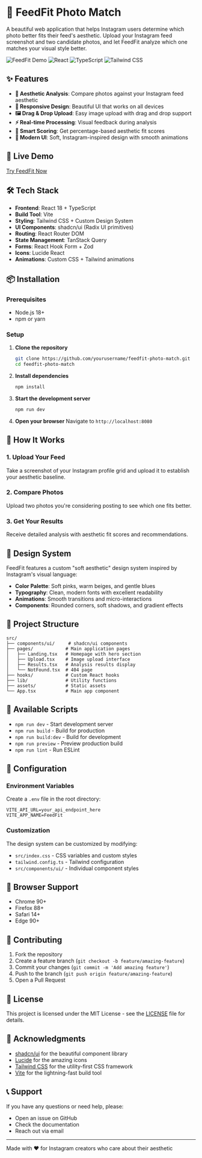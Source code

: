 # 📸 FeedFit Photo Match

A beautiful web application that helps Instagram users determine which photo better fits their feed's aesthetic. Upload your Instagram feed screenshot and two candidate photos, and let FeedFit analyze which one matches your visual style better.

![FeedFit Demo](https://img.shields.io/badge/Status-Demo%20Ready-brightgreen)
![React](https://img.shields.io/badge/React-18.3.1-blue)
![TypeScript](https://img.shields.io/badge/TypeScript-5.5.3-blue)
![Tailwind CSS](https://img.shields.io/badge/Tailwind-3.4.11-38B2AC)

## ✨ Features

- **🎨 Aesthetic Analysis**: Compare photos against your Instagram feed aesthetic
- **📱 Responsive Design**: Beautiful UI that works on all devices
- **🖼️ Drag & Drop Upload**: Easy image upload with drag and drop support
- **⚡ Real-time Processing**: Visual feedback during analysis
- **🎯 Smart Scoring**: Get percentage-based aesthetic fit scores
- **💫 Modern UI**: Soft, Instagram-inspired design with smooth animations

## 🚀 Live Demo

[Try FeedFit Now](https://your-deployment-url.com)

## 🛠️ Tech Stack

- **Frontend**: React 18 + TypeScript
- **Build Tool**: Vite
- **Styling**: Tailwind CSS + Custom Design System
- **UI Components**: shadcn/ui (Radix UI primitives)
- **Routing**: React Router DOM
- **State Management**: TanStack Query
- **Forms**: React Hook Form + Zod
- **Icons**: Lucide React
- **Animations**: Custom CSS + Tailwind animations

## 📦 Installation

### Prerequisites

- Node.js 18+ 
- npm or yarn

### Setup

1. **Clone the repository**
   ```bash
   git clone https://github.com/yourusername/feedfit-photo-match.git
   cd feedfit-photo-match
   ```

2. **Install dependencies**
   ```bash
   npm install
   ```

3. **Start the development server**
   ```bash
   npm run dev
   ```

4. **Open your browser**
   Navigate to `http://localhost:8080`

## 🎯 How It Works

### 1. Upload Your Feed
Take a screenshot of your Instagram profile grid and upload it to establish your aesthetic baseline.

### 2. Compare Photos
Upload two photos you're considering posting to see which one fits better.

### 3. Get Your Results
Receive detailed analysis with aesthetic fit scores and recommendations.

## 🎨 Design System

FeedFit features a custom "soft aesthetic" design system inspired by Instagram's visual language:

- **Color Palette**: Soft pinks, warm beiges, and gentle blues
- **Typography**: Clean, modern fonts with excellent readability
- **Animations**: Smooth transitions and micro-interactions
- **Components**: Rounded corners, soft shadows, and gradient effects

## 📁 Project Structure

```
src/
├── components/ui/     # shadcn/ui components
├── pages/            # Main application pages
│   ├── Landing.tsx   # Homepage with hero section
│   ├── Upload.tsx    # Image upload interface
│   ├── Results.tsx   # Analysis results display
│   └── NotFound.tsx  # 404 page
├── hooks/            # Custom React hooks
├── lib/              # Utility functions
├── assets/           # Static assets
└── App.tsx           # Main app component
```

## 🚀 Available Scripts

- `npm run dev` - Start development server
- `npm run build` - Build for production
- `npm run build:dev` - Build for development
- `npm run preview` - Preview production build
- `npm run lint` - Run ESLint

## 🔧 Configuration

### Environment Variables

Create a `.env` file in the root directory:

```env
VITE_API_URL=your_api_endpoint_here
VITE_APP_NAME=FeedFit
```

### Customization

The design system can be customized by modifying:
- `src/index.css` - CSS variables and custom styles
- `tailwind.config.ts` - Tailwind configuration
- `src/components/ui/` - Individual component styles

## 📱 Browser Support

- Chrome 90+
- Firefox 88+
- Safari 14+
- Edge 90+

## 🤝 Contributing

1. Fork the repository
2. Create a feature branch (`git checkout -b feature/amazing-feature`)
3. Commit your changes (`git commit -m 'Add amazing feature'`)
4. Push to the branch (`git push origin feature/amazing-feature`)
5. Open a Pull Request

## 📄 License

This project is licensed under the MIT License - see the [LICENSE](LICENSE) file for details.

## 🙏 Acknowledgments

- [shadcn/ui](https://ui.shadcn.com/) for the beautiful component library
- [Lucide](https://lucide.dev/) for the amazing icons
- [Tailwind CSS](https://tailwindcss.com/) for the utility-first CSS framework
- [Vite](https://vitejs.dev/) for the lightning-fast build tool

## 📞 Support

If you have any questions or need help, please:

- Open an issue on GitHub
- Check the documentation
- Reach out via email

---

Made with ❤️ for Instagram creators who care about their aesthetic
